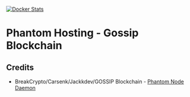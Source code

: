 [![Docker Stats](http://dockeri.co/image/smai/gali_fe_phantom)](https://hub.docker.com/r/smai/gali_fe_phantom/)

# Phantom Hosting - Gossip Blockchain

## Credits
* BreakCrypto/Carsenk/Jackkdev/GOSSIP Blockchain - [Phantom Node Daemon](https://github.com/GOSSIP-Blockchain/phantom)
